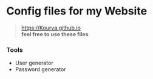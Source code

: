 # Config files for my Website

> https://Kourva.github.io                                
> **feel free to use these files**

### Tools
+ User generator
+ Password generator
